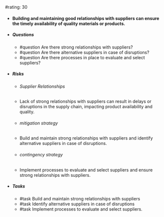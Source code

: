 #rating: 30
- #### Building and maintaining good relationships with suppliers can ensure the timely availability of quality materials or products.
- ##### Questions
  - #question Are there strong relationships with suppliers?
  - #question Are there alternative suppliers in case of disruptions?
  - #question Are there processes in place to evaluate and select suppliers?
- ##### Risks

  - ###### Supplier Relationships
  - Lack of strong relationships with suppliers can result in delays or disruptions in the supply chain, impacting product availability and quality.
  - ###### mitigation strategy
  - Build and maintain strong relationships with suppliers and identify alternative suppliers in case of disruptions.
  - ###### contingency strategy
  - Implement processes to evaluate and select suppliers and ensure strong relationships with suppliers.
- ##### Tasks
  - #task Build and maintain strong relationships with suppliers
  - #task  Identify alternative suppliers in case of disruptions
  - #task  Implement processes to evaluate and select suppliers.


